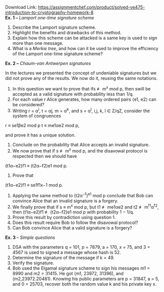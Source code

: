 Download Link: https://assignmentchef.com/product/solved-ve475-introduction-to-cryptography-homework-8
<br>
<strong>Ex. 1 –</strong><em> Lamport one-time signature scheme</em>

<ol>

 <li>Describe the Lamport signature scheme.</li>

 <li>Highlight the benefits and drawbacks of this method.</li>

 <li>Explain how this scheme can be attacked is a same key is used to sign more than one message.</li>

 <li>What is a<em> Merkie tree</em>, and how can it be used to improve the efficiency of the Lamport one-time signature scheme?</li>

</ol>

<strong>Ex. 2 –</strong><em> Chaum-van Antwerpen signatures</em>

In the lectures we presented the concept of undeniable signatures but we did not prove any of the results. We now do it, reusing the same notations.

<ol>

 <li>In this question we want to prove that ifs ≢ m<sup>x</sup> mod p, then swill be accepted as a valid signature with probability less than 1/q.</li>

 <li>For each value r Alice generates, how many ordered pairs ⟨e1, e2⟩ can be considered?</li>

 <li>Writing r = α<sup>i</sup>, t = αj, m = α<sup>k</sup>, and s = α<sup>l</sup>, i,j, k, l ∈ Z/qZ, consider the system of congruences</li>

</ol>

r ≡ se1βe2 mod p t ≡ me1αe2 mod p,

and prove it has a unique solution.

<ol>

 <li>Conclude on the probability that Alice accepts an invalid signature.</li>

 <li>We now prove that if s ≢ m<sup>x</sup> mod p, and the disavowal protocol is respected then we should have</li>

</ol>

(t1α−e2)f1 ≡ (t2α−f2)e1 mod p.

<ol>

 <li>Prove that</li>

</ol>

(t1α−e2)f1 ≡ se1f1x−1 mod p.

<ol>

 <li>Applying the same method to (t2α<sup>−f</sup>)<sup>e1</sup> mod p conclude that Bob can convince Alice that an invalid signature is a forgery.</li>

 <li>We finally prove that if s ≡ m<sup>x</sup> mod p, but t1 ≢ me1αe2 and t2 ≢ m<sup>f1</sup>α<sup>f2</sup>, then (t1α−e2)f1 ≢ (t2α−f2)e1 mod p with probability 1 − 1/q.</li>

 <li>Prove this result by contradiction using question 1.</li>

 <li>Does this result require Bob to follow the disavowal protocol?</li>

 <li>Can Bob convince Alice that a valid signature is a forgery?</li>

</ol>




<strong>Ex. 3 </strong>– <em>Simple questions</em>

<ol>

 <li>DSA with the parameters q = 101, p = 7879, a = 170, x = 75, and 3 = 4567 is used to signed a message whose hash is 52.</li>

 <li>Determine the signature of the message if k = 49.</li>

 <li>Verify the signature.</li>

 <li>Bob used the Elgamal signature scheme to sign his messages m1 = 8990 and m2 = 31415. He got ⟨m1, 23972, 31396), and (m2,23972.20481). Knowing his public parameters are p = 31847, a = 5, and 0 = 25703, recover both the random value k and his private key x.</li>

</ol>